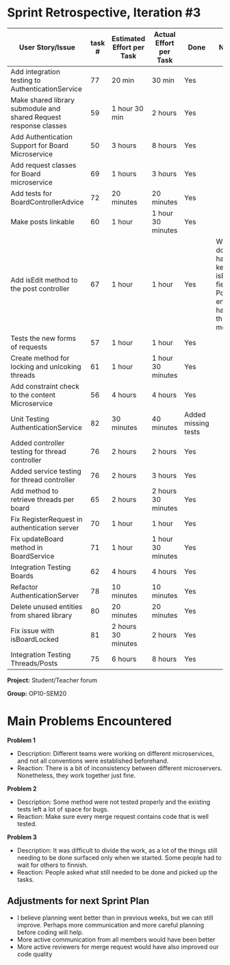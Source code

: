# Sprint Retrospective, Iteration #3

| User Story/Issue                 | task # | Estimated Effort per Task | Actual Effort per Task | Done | Notes                                                        |
| -------------------------------- | ------ | ------------------------- | ---------------------- | ---- | ------------------------------------------------------------ |
| Add integration testing to AuthenticationService | 77    | 20 min                    | 30 min                 | Yes  |                                                           |
| Make shared library submodule and shared Request response classes | 59    | 1 hour 30 min                   | 2 hours              | Yes  |                                                           |
| Add Authentication Support for Board Microservice | 50    | 3 hours              | 8 hours              | Yes  | 
| Add request classes for Board microservice | 69    | 1 hours              | 3 hours              | Yes  |
| Add tests for BoardControllerAdvice | 72    | 20 minutes              | 20 minutes              | Yes  |
| Make posts linkable | 60 | 1 hour | 1 hour 30 minutes | Yes |
| Add isEdit method to the post controller | 67 | 1 hour | 1 hour | Yes | We don't have to keep isEdited field in Post entity having this method |
| Tests the new forms of requests | 57 | 1 hour | 1 hour | Yes | |
| Create method for locking and unlcoking threads | 61 | 1 hour | 1 hour 30 minutes | Yes| |
| Add constraint check to the content Microservice | 56 | 4 hours | 4 hours | Yes | |
| Unit Testing AuthenticationService | 82 | 30 minutes | 40 minutes | Added missing tests
| Added controller testing for thread controller | 76 | 2 hours | 2 hours | Yes | |
| Added service testing for thread controller | 76 | 2 hours | 3 hours | Yes | |
| Add method to retrieve threads per board | 65 | 2 hours  | 2 hours 30 minutes | Yes |
| Fix RegisterRequest in authentication server | 70 | 1 hour  | 1 hour  | Yes |
| Fix updateBoard method in BoardService | 71 | 1 hour  | 1 hour 30 minutes  | Yes |
| Integration Testing Boards | 62 | 4 hours  | 4 hours  | Yes |
| Refactor AuthenticationServer | 78 | 10 minutes  | 10 minutes  | Yes |
| Delete unused entities from shared library | 80 | 20 minutes  | 20 minutes  | Yes |
| Fix issue with isBoardLocked | 81 | 2 hours 30 minutes | 2 hours  | Yes |
| Integration Testing Threads/Posts | 75 | 6 hours | 8 hours  | Yes |

**Project:** Student/Teacher forum

**Group:** OP10-SEM20



# Main Problems Encountered

**Problem 1**
- Description: Different teams were working on different microservices, and not all conventions were established beforehand.
- Reaction: There is a bit of inconsistency between different microservers. Nonetheless, they work together just fine.

**Problem 2**
- Description: Some method were not tested properly and the existing tests left a lot of space for bugs.
- Reaction: Make sure every merge request contains code that is well tested.

**Problem 3**
- Description: It was difficult to divide the work, as a lot of the things still needing to be done surfaced only when we started. Some people had to wait for others to finnish.
- Reaction: People asked what still needed to be done and picked up the tasks. 

## Adjustments for next Sprint Plan
- I believe planning went better than in previous weeks, but we can still improve. Perhaps more communication and more careful planning before coding will help.
- More active communication from all members would have been better
- More active reviewers for merge request would have also improved our code quality